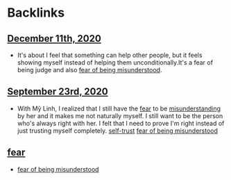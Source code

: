 
# Backlinks
## [December 11th, 2020](<December 11th, 2020.md>)
- It's about I feel that something can help other people, but it feels showing myself instead of helping them unconditionally.It's a fear of being judge and also [fear of being misunderstood](<fear of being misunderstood.md>).

## [September 23rd, 2020](<September 23rd, 2020.md>)
- With Mỹ Linh, I realized that I still have the [fear](<fear.md>) to be [misunderstanding](<misunderstanding.md>) by her and it makes me not naturally myself. I still want to be the person who's always right with her. I felt that I need to prove I'm right instead of just trusting myself completely. [self-trust](<self-trust.md>) [fear of being misunderstood](<fear of being misunderstood.md>)

## [fear](<fear.md>)
- [fear of being misunderstood](<fear of being misunderstood.md>)

